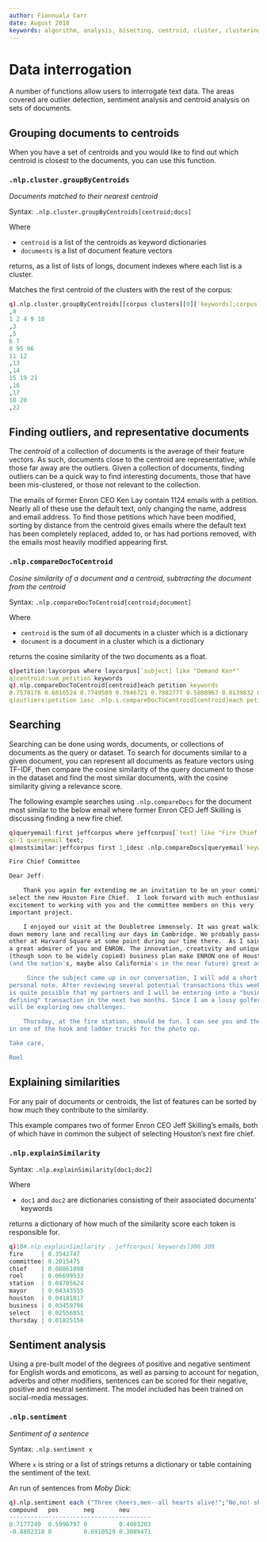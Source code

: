```yaml
---
author: Fionnuala Carr
date: August 2018
keywords: algorithm, analysis, bisecting, centroid, cluster, clustering, comparison, corpora, corpus, document, email, feature, file, k-mean, kdbplus, learning, machine, machine learning, mbox, message, ml, nlp, parse, parsing, q, sentiment, similarity, string function, vector
---
```


# <i class="fas fa-share-alt"></i> Data interrogation

A number of functions allow users to interrogate text data. The areas covered are outlier detection, sentiment analysis and centroid analysis on sets of documents.


## Grouping documents to centroids

When you have a set of centroids and you would like to find out which centroid is closest to the documents, you can use this function.


### `.nlp.cluster.groupByCentroids`

_Documents matched to their nearest centroid_

Syntax: `.nlp.cluster.groupByCentroids[centroid;docs]`

Where

-   `centroid` is a list of the centroids as keyword dictionaries
-   `documents` is a list of document feature vectors

returns, as a list of lists of longs, document indexes where each list is a cluster.

Matches the first centroid of the clusters with the rest of the corpus:

```q
q).nlp.cluster.groupByCentroids[[corpus clusters][0][`keywords];corpus`keywords]
,0
1 2 4 9 10
,3
,5
6 7
8 95 96
11 12
,13
,14
15 19 21
,16
,17
18 20
,22
```


## Finding outliers, and representative documents

The _centroid_ of a collection of documents is the average of their feature vectors. As such, documents close to the centroid are representative, while those far away are the outliers. Given a collection of documents, finding outliers can be a quick way to find interesting documents, those that have been mis-clustered, or those not relevant to the collection.

The emails of former Enron CEO Ken Lay contain 1124 emails with a petition. Nearly all of these use the default text, only changing the name, address and email address. To find those petitions which have been modified, sorting by distance from the centroid gives emails where the default text has been completely replaced, added to, or has had portions removed, with the emails most heavily modified appearing first.


### `.nlp.compareDocToCentroid`

_Cosine similarity of a document and a centroid, subtracting the document from the centroid_

Syntax: `.nlp.compareDocToCentroid[centroid;document]`

Where

-   `centroid` is the sum of all documents in a cluster which is a dictionary
-   `document` is a document in a cluster which is a dictionary

returns the cosine similarity of the two documents as a float.

```q
q)petition:laycorpus where laycorpus[`subject] like "Demand Ken*"
q)centroid:sum petition`keywords
q).nlp.compareDocToCentroid[centroid]each petition`keywords
0.7578176 0.6816524 0.7749509 0.7046721 0.7882777 0.5808967 0.8139832 0.7567036..
q)outliers:petition iasc .nlp.i.compareDocToCentroid[centroid]each petition`keywords
```


## Searching

Searching can be done using words, documents, or collections of documents as the query or dataset. To search for documents similar to a given document, you can represent all documents as feature vectors using TF-IDF, then compare the cosine similarity of the query document to those in the dataset and find the most similar documents, with the cosine similarity giving a relevance score.

The following example searches using `.nlp.compareDocs` for the document most similar to the below email where former Enron CEO Jeff Skilling is discussing finding a new fire chief.

```q
q)queryemail:first jeffcorpus where jeffcorpus[`text] like "Fire Chief Committee*"
q)-1 queryemail`text;
q)mostsimilar:jeffcorpus first 1_idesc .nlp.compareDocs[queryemail`keywords]each jeffcorpus`keywords

Fire Chief Committee

Dear Jeff:

    Thank you again for extending me an invitation to be on your committee to
select the new Houston Fire Chief.  I look forward with much enthusiasm and
excitement to working with you and the committee members on this very
important project.

    I enjoyed our visit at the Doubletree immensely. It was great walking
down memory lane and recalling our days in Cambridge. We probably passed each
other at Harvard Square at some point during our time there.  As I said, I am
a great admirer of you and ENRON. The innovation, creativity and unique
(though soon to be widely copied) business plan make ENRON one of Houston's
(and the nation's, maybe also California's in the near future) great assets.

     Since the subject came up in our conversation, I will add a short
personal note. After reviewing several potential transactions this week, it
is quite possible that my partners and I will be entering into a "business
defining" transaction in the next two months. Since I am a lousy golfer, I
will be exploring new challenges.

    Thursday, at the fire station, should be fun. I can see you and the mayor
in one of the hook and ladder trucks for the photo op.

Take care,

Roel 
```


## Explaining similarities

For any pair of documents or centroids, the list of features can be sorted by how much they contribute to the similarity.

This example compares two of former Enron CEO Jeff Skilling’s emails, both of which have in common the subject of selecting Houston’s next fire chief.


### `.nlp.explainSimilarity`

Syntax: `.nlp.explainSimilarity[doc1;doc2]`

Where 

-  `doc1` and `doc2` are dictionaries consisting of their associated documents’ keywords

returns a dictionary of how much of the similarity score each token is responsible for.

```q
q)10#.nlp.explainSimilarity . jeffcorpus[`keywords]306 309
fire     | 0.3542747
committee| 0.2015475
chief    | 0.08861098
roel     | 0.06699533
station  | 0.04705624
mayor    | 0.04343555
houston  | 0.04181817
business | 0.03459796
select   | 0.02556851
thursday | 0.01825156
```


## Sentiment analysis

Using a pre-built model of the degrees of positive and negative sentiment for English words and emoticons, as well as parsing to account for negation, adverbs and other modifiers, sentences can be scored for their negative, positive and neutral sentiment. The model included has been trained on social-media messages.


### `.nlp.sentiment`

_Sentiment of a sentence_

Syntax: `.nlp.sentiment x`

Where `x` is string or a list of strings returns a dictionary or table containing the sentiment of the text.

An run of sentences from _Moby Dick_:

```q
q).nlp.sentiment each ("Three cheers,men--all hearts alive!";"No,no! shame upon all cowards-shame upon them!")
compound   pos       neg       neu
----------------------------------------
0.7177249  0.5996797 0         0.4003203
-0.8802318 0         0.6910529 0.3089471
```


